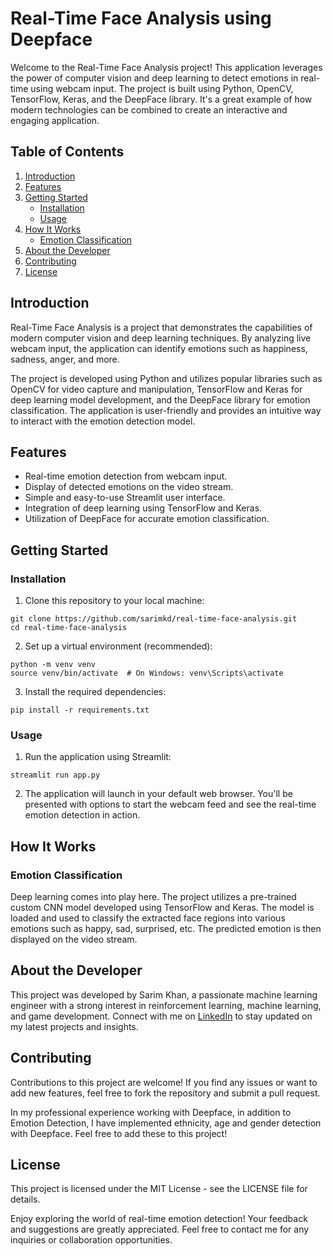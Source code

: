  # Real-Time Face Analysis using Deepface

Welcome to the Real-Time Face Analysis project! This application leverages the power of computer vision and deep learning to detect emotions in real-time using webcam input. The project is built using Python, OpenCV, TensorFlow, Keras, and the DeepFace library. It's a great example of how modern technologies can be combined to create an interactive and engaging application.

## Table of Contents
1. [Introduction](#introduction)
2. [Features](#features)
3. [Getting Started](#getting-started)
    - [Installation](#installation)
    - [Usage](#usage)
4. [How It Works](#how-it-works)
    - [Emotion Classification](#emotion-classification)
5. [About the Developer](#about-the-developer)
6. [Contributing](#contributing)
7. [License](#license)

## Introduction
Real-Time Face Analysis is a project that demonstrates the capabilities of modern computer vision and deep learning techniques. By analyzing live webcam input, the application can identify emotions such as happiness, sadness, anger, and more.

The project is developed using Python and utilizes popular libraries such as OpenCV for video capture and manipulation, TensorFlow and Keras for deep learning model development, and the DeepFace library for emotion classification. The application is user-friendly and provides an intuitive way to interact with the emotion detection model.

## Features
- Real-time emotion detection from webcam input.
- Display of detected emotions on the video stream.
- Simple and easy-to-use Streamlit user interface.
- Integration of deep learning using TensorFlow and Keras.
- Utilization of DeepFace for accurate emotion classification.

## Getting Started
### Installation
1. Clone this repository to your local machine:
```
git clone https://github.com/sarimkd/real-time-face-analysis.git
cd real-time-face-analysis
```
2. Set up a virtual environment (recommended):
```
python -m venv venv
source venv/bin/activate  # On Windows: venv\Scripts\activate
```
3. Install the required dependencies:
```
pip install -r requirements.txt
```
### Usage
1. Run the application using Streamlit:
```
streamlit run app.py
```
2. The application will launch in your default web browser. You'll be presented with options to start the webcam feed and see the real-time emotion detection in action.

## How It Works
### Emotion Classification
Deep learning comes into play here. The project utilizes a pre-trained custom CNN model developed using TensorFlow and Keras. The model is loaded and used to classify the extracted face regions into various emotions such as happy, sad, surprised, etc. The predicted emotion is then displayed on the video stream.

## About the Developer
This project was developed by Sarim Khan, a passionate machine learning engineer with a strong interest in reinforcement learning, machine learning, and game development. Connect with me on [LinkedIn](https://www.linkedin.com/in/sarimkhanskd/) to stay updated on my latest projects and insights.

## Contributing
Contributions to this project are welcome! If you find any issues or want to add new features, feel free to fork the repository and submit a pull request. 

In my professional experience working with Deepface, in addition to Emotion Detection, I have implemented ethnicity, age and gender detection with Deepface. Feel free to add these to this project!

## License
This project is licensed under the MIT License - see the LICENSE file for details.

Enjoy exploring the world of real-time emotion detection! Your feedback and suggestions are greatly appreciated. Feel free to contact me for any inquiries or collaboration opportunities.

